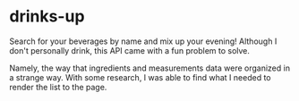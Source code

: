 # drinks-up

Search for your beverages by name and mix up your evening! Although I don't personally drink, this API came with a fun problem to solve. 

Namely, the way that ingredients and measurements data were organized in a strange way. With some research, I was able to find what I needed to render the list to the page.
